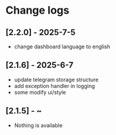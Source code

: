 # Change logs

## [2.2.0] - 2025-7-5

- change dashboard language to english

## [2.1.6] - 2025-6-7

- update telegram storage structure
- add exception handler in logging 
- some modify ui/style

## [2.1.5] - ~

- Nothing is available